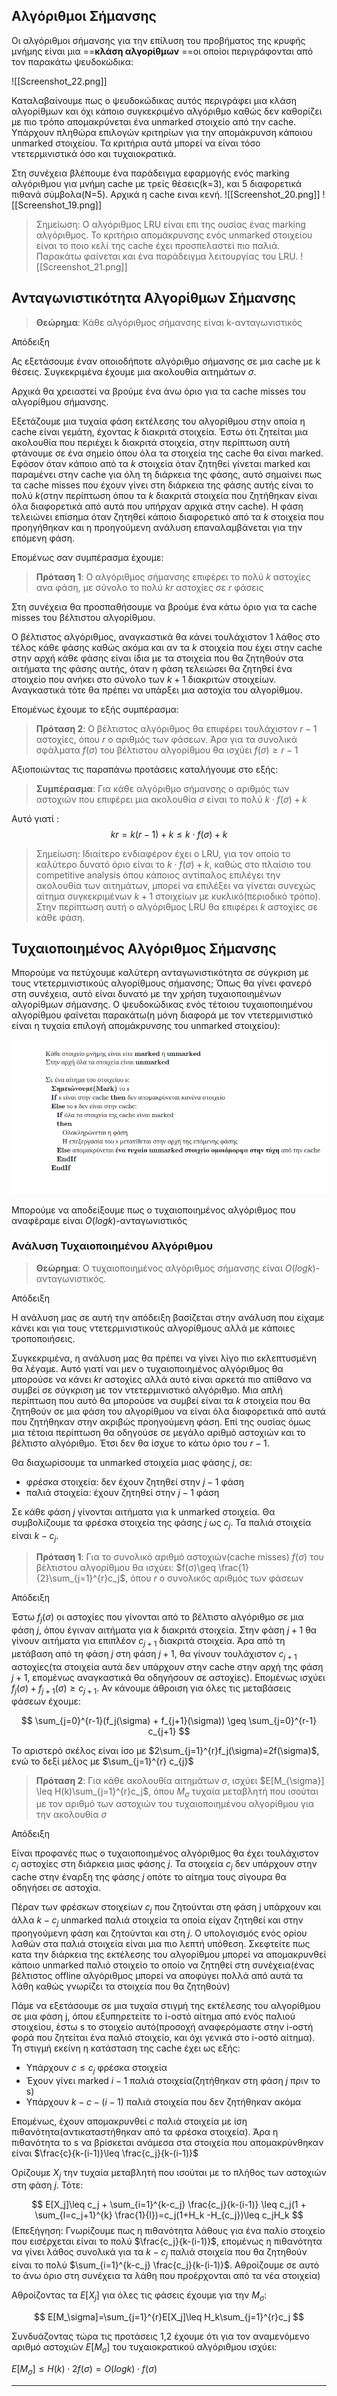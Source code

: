 
## Αλγόριθμοι Σήμανσης

Οι αλγόριθμοι σήμανσης για την επίλυση του προβήματος της κρυφής μνήμης είναι μια ==**κλάση αλγορίθμων** ==οι οποίοι περιγράφονται από τον παρακάτω ψευδοκώδικα:

![[Screenshot_22.png]]


Καταλαβαίνουμε πως ο ψευδοκώδικας αυτός περιγράφει μια κλάση αλγορίθμων και όχι κάποιο συγκεκριμένο αλγόριθμο καθώς δεν καθορίζει με πιο τρόπο απομακρύνεται ένα unmarked στοιχείο από την cache. Υπάρχουν πληθώρα επιλογών κριτηρίων για την απομάκρυνση κάποιου unmarked στοιχείου. Τα κριτήρια αυτά μπορεί να είναι τόσο ντετερμινιστικά όσο και τυχαιοκρατικά.

Στη συνέχεια βλέπουμε ένα παράδειγμα εφαρμογής ενός marking αλγόριθμου για μνήμη cache με τρείς θέσεις(k=3), και 5 διαφορετικά πιθανά σύμβολα(N=5). Αρχικά η cache ειναι κενή.
![[Screenshot_20.png]]
![[Screenshot_19.png]]

> Σημείωση: Ο αλγόριθμος LRU είναι επι της ουσίας ένας marking αλγόριθμος. Το κριτήριο απομάκρυνσης ενός unmarked στοιχείου είναι το ποιο κελί της cache έχει προσπελαστεί πιο παλιά. Παρακάτω φαίνεται και ένα παράδειγμα λειτουργίας του LRU.
![[Screenshot_21.png]]


## Ανταγωνιστικότητα Αλγορίθμων Σήμανσης

> **Θεώρημα**: Κάθε αλγόριθμος σήμανσης είναι k-ανταγωνιστικός 

Απόδειξη 



Ας εξετάσουμε έναν οποιοδήποτε αλγόριθμο σήμανσης σε μια cache με k θέσεις. Συγκεκριμένα έχουμε μια ακολουθία αιτημάτων $\sigma$. 

Αρχικά θα χρειαστεί να βρούμε ένα άνω όριο για τα cache misses του αλγορίθμου σήμανσης.

Εξετάζουμε μια τυχαία φάση εκτέλεσης του αλγορίθμου στην οποία η cache είναι γεμάτη, έχοντας $k$ διακριτά στοιχεία. Έστω ότι ζητείται μια ακολουθία που περιέχει k διακριτά στοιχεία, στην περίπτωση αυτή φτάνουμε σε ένα σημείο όπου όλα τα στοιχεία της cache θα είναι marked. Εφόσον όταν κάποιο από τα $k$ στοιχεία όταν ζητηθεί γίνεται marked και παραμένει στην cache για όλη τη διάρκεια της φάσης, αυτό σημαίνει πως τα cache misses που έχουν γίνει στη διάρκεια της φάσης αυτής είναι το πολύ $k$(στην περίπτωση όπου τα $k$ διακριτά στοιχεία που ζητήθηκαν είναι όλα διαφορετικά από αυτά που υπήρχαν αρχικά στην cache). H φάση τελειώνει επίσημα όταν ζητηθεί κάποιο διαφορετικό από τα $k$ στοιχεία που προηγήθηκαν και η προηγούμενη ανάλυση επαναλαμβάνεται για την επόμενη φάση.

Επομένως σαν συμπέρασμα έχουμε:

> **Πρόταση 1**: Ο αλγόριθμος σήμανσης επιφέρει το πολύ $k$ αστοχίες ανα φάση, με σύνολο το πολύ $kr$ αστοχίες σε $r$ φάσεις

Στη συνέχεια θα προσπαθήσουμε να βρούμε ένα κάτω όριο για τα cache misses του βέλτιστου αλγορίθμου. 

Ο βέλτιστος αλγόριθμος, αναγκαστικά θα κάνει τουλάχιστον 1 λάθος στο τέλος κάθε φάσης καθώς ακόμα και αν τα $k$ στοιχεία που έχει στην cache στην αρχή κάθε φάσης είναι ίδια με τα στοιχεία που θα ζητηθούν στα αιτήματα της φάσης αυτής, όταν η φάση τελειώσει θα ζητηθεί ένα στοιχείο που ανήκει στο σύνολο των $k+1$ διακριτών στοιχείων. Αναγκαστικά τότε θα πρέπει να υπάρξει μια αστοχία του αλγορίθμου. 

Επομένως έχουμε το εξής συμπέρασμα:

> **Πρόταση 2**: Ο βέλτιστος αλγόριθμος θα επιφέρει τουλάχιστον $r-1$ αστοχίες, όπου $r$ ο αριθμός των φάσεων. Άρα για τα συνολικά σφάλματα $f(\sigma)$ του βέλτιστου αλγορίθμου θα ισχύει $f(σ)\geq r-1$

Αξιοποιώντας τις παραπάνω προτάσεις καταλήγουμε στο εξής:

> **Συμπέρασμα**: Για κάθε αλγόριθμο σήμανσης ο αριθμός των αστοχιών που επιφέρει μια ακολουθία $\sigma$ είναι το πολύ $k\cdot f(\sigma) + k$ 

Αυτό γιατί : 
$$
kr=k(r-1)+k\leq k \cdot f(\sigma) + k
$$

> Σημείωση: Ιδιαίτερο ενδιαφέρον έχει ο LRU, για τον οποίο το καλύτερο δυνατό όριο είναι το $k\cdot f(\sigma) + k$, καθώς στο πλαίσιο του competitive analysis όπου κάποιος αντίπαλος επιλέγει την ακολουθία των αιτημάτων, μπορεί να επιλέξει να γίνεται συνεχώς αίτημα συγκεκριμένων $k+1$ στοιχείων με κυκλικό(περιοδικό τρόπο). Στην περίπτωση αυτή ο αλγόριθμος LRU θα επιφέρει $k$ αστοχίες σε κάθε φάση. 
## Τυχαιοποιημένος Αλγόριθμος Σήμανσης

Μπορούμε να πετύχουμε καλύτερη ανταγωνιστικότητα σε σύγκριση με τους ντετερμινιστικούς αλγορίθμους σήμανσης; Όπως θα γίνει φανερό στη συνέχεια, αυτό είναι δυνατό με την χρήση τυχαιοποιημένων αλγορίθμων σήμανσης. Ο ψευδοκώδικας ενός τέτοιου τυχαιοποιημένου αλγορίθμου φαίνεται παρακάτω(η μόνη διαφορά με τον ντετερμινιστικό είναι η τυχαία επιλογή απομάκρυνσης του unmarked στοιχείου):


![Τυχαιοποιημένος Αλγόριθμος](Screenshot_2024-06-14_18-42-34.png)

Μπορούμε να αποδείξουμε πως ο τυχαιοποιημένος αλγόριθμος που αναφέραμε είναι $Ο(log k)$-ανταγωνιστικός

### Ανάλυση Τυχαιοποιημένου Αλγόριθμου

> **Θεώρημα**: Ο τυχαιοποιημένος αλγόριθμος σήμανσης είναι $O(log k)$-ανταγωνιστικός.

Απόδειξη

Η ανάλυση μας σε αυτή την απόδειξη βασίζεται στην ανάλυση που είχαμε κάνει και για τους ντετερμινιστικούς αλγορίθμους αλλά με κάποιες τροποποιήσεις.

Συγκεκριμένα, η ανάλυση μας θα πρέπει να γίνει λίγο πιο εκλεπτυσμένη θα λέγαμε. Αυτό γιατί ναι μεν ο τυχαιοποιημένος αλγόριθμος θα μπορούσε να κάνει $kr$ αστοχίες αλλά αυτό είναι αρκετά πιο απίθανο να συμβεί σε σύγκριση με τον ντετερμινιστικό αλγόριθμο. Μια απλή περίπτωση που αυτό θα μπορούσε να συμβεί είναι τα $k$ στοιχεία που θα ζητηθούν σε μια φάση του αλγορίθμου να είναι όλα διαφορετικά από αυτά που ζητήθηκαν στην ακριβώς προηγούμενη φάση. Επί της ουσίας όμως μια τέτοια περίπτωση θα οδηγούσε σε μεγάλο αριθμό αστοχιών και το βέλτιστο αλγόριθμο. Έτσι δεν θα ίσχυε το κάτω όριο του $r-1$.


Θα διαχωρίσουμε τα unmarked στοιχεία μιας φάσης $j$, σε: 
- φρέσκα στοιχεία: δεν έχουν ζητηθεί στην $j-1$ φάση 
- παλιά στοιχεία: έχουν ζητηθεί στην $j-1$ φάση

Σε κάθε φάση $j$ γίνονται αιτήματα για k unmarked στοιχεία. Θα συμβολίζουμε τα φρέσκα στοιχεία της φάσης $j$ ως $c_j$. Τα παλιά στοιχεία είναι $k-c_j$.

> **Πρόταση 1**: Για το συνολικό αριθμό αστοχιών(cache misses) $f(\sigma)$ του βέλτιστου αλγορίθμου θα ισχύει: $f(σ)\geq \frac{1}{2}\sum_{j=1}^{r}c_j$, όπου $r$ ο συνολικός αριθμός των φάσεων

Απόδειξη

Έστω $f_j(\sigma)$ οι αστοχίες που γίνονται από το βέλτιστο αλγόριθμο σε μια φάση $j$, όπου έγιναν αιτήματα για $k$ διακριτά στοιχεία. Στην φάση $j+1$ θα γίνουν αιτήματα για επιπλέον $c_{j+1}$ διακριτά στοιχεία. Άρα από τη μετάβαση από τη φάση  $j$ στη φάση $j+1$, θα γίνουν τουλάχιστον $c_{j+1}$ αστοχίες(τα στοιχεία αυτά δεν υπάρχουν στην cache στην αρχή της φάση $j+1$, επομένως αναγκαστικά θα οδηγήσουν σε αστοχίες). Επομένως ισχύει $f_j(\sigma) + f_{j+1}(\sigma) \geq c_{j+1}$. Αν κάνουμε άθροιση για όλες τις μεταβάσεις φάσεων έχουμε: 

$$
\sum_{j=0}^{r-1}(f_j(\sigma) + f_{j+1}(\sigma)) \geq \sum_{j=0}^{r-1} c_{j+1}
$$

Το αριστερό σκέλος είναι ίσο με $2\sum_{j=1}^{r}f_j(\sigma)=2f(\sigma)$, ενώ το δεξί μέλος με $\sum_{j=1}^{r} c_{j}$



> **Πρόταση 2**:  Για κάθε ακολουθία αιτημάτων $\sigma$, ισχύει $E[M_{\sigma}] \leq H(k)\sum_{j=1}^{r}c_j$, όπου $M_σ$ τυχαία μεταβλητή που ισούται με τον αριθμό των αστοχιών του τυχαιοποιημένου αλγορίθμου για την ακολουθία $\sigma$

Απόδειξη

Είναι προφανές πως ο τυχαιοποιημένος αλγόριθμος θα έχει τουλάχιστον $c_j$ αστοχίες στη διάρκεια μιας φάσης $j$. Τα στοιχεία $c_j$ δεν υπάρχουν στην cache στην έναρξη της φάσης $j$ οπότε το αίτημα τους σίγουρα θα οδηγήσει σε αστοχία.

Πέραν των φρέσκων στοιχείων $c_j$ που ζητούνται στη φάση j υπάρχουν και άλλα $k-c_j$ unmarked παλιά στοιχεία τα οποία είχαν ζητηθεί και στην προηγούμενη φάση και ζητούνται και στη $j$. Ο υπολογισμός ενός ορίου λαθών στα παλιά στοιχεία είναι μια πιο λεπτή υπόθεση. Σκεφτείτε πως κατα την διάρκεια της εκτέλεσης του αλγορίθμου μπορεί να απομακρυνθεί κάποιο unmarked παλιό στοιχείο το οποίο να ζητηθεί στη συνέχεια(ένας βέλτιστος offline αλγόριθμος μπορεί να αποφύγει πολλά από αυτά τα λάθη καθώς γνωρίζει τα στοιχεία που θα ζητηθούν) 

Πάμε να εξετάσουμε σε μια τυχαία στιγμή της εκτέλεσης του αλγορίθμου σε μια φάση j, όπου εξυπηρετείτε το i-οστό αίτημα από ενός παλιού στοιχείου, έστω s το στοιχείο αυτό(προσοχή αναφερόμαστε στην i-οστή φορά που ζητείται ένα παλιό στοιχείο, και όχι γενικά στο i-οστό αίτημα).  Τη στιγμή εκείνη η κατάσταση της cache έχει ως εξής:
- Υπάρχουν $c \leq c_j$ φρέσκα στοιχεία 
- Έχουν γίνει marked $i-1$ παλιά στοιχεία(ζητήθηκαν στη φάση $j$ πριν το s)
- Υπάρχουν $k-c-(i-1)$ παλιά στοιχεία που δεν ζητήθηκαν ακόμα

Επομένως, έχουν απομακρυνθεί $c$ παλιά στοιχεία με ίση πιθανότητα(αντικαταστήθηκαν από τα φρέσκα στοιχεία). Άρα η πιθανότητα το s να βρίσκεται ανάμεσα στα στοιχεία που απομακρύνθηκαν είναι $\frac{c}{k-(i-1)}\leq \frac{c_j}{k-(i-1)}$

Ορίζουμε $X_j$ την τυχαία μεταβλητή που ισούται με το πλήθος των αστοχιών στη φάση $j$. Τότε:

$$
Ε[Χ_j]\leq c_j + \sum_{i=1}^{k-c_j} \frac{c_j}{k-(i-1)} \leq c_j(1 + \sum_{l=c_j+1}^{k} \frac{1}{l})=c_j(1+H_k -H_{c_j})\leq c_jH_k
$$
(Επεξήγηση: Γνωρίζουμε πως η πιθανότητα λάθους για ένα παλίο στοιχείο που εισέρχεται είναι το πολύ $\frac{c_j}{k-(i-1)}$, επομένως η πιθανότητα να γίνει λάθος συνολικά για τα $k-c_j$ παλιά στοιχεία που θα ζητηθούν είναι το πολύ $\sum_{i=1}^{k-c_j} \frac{c_j}{k-(i-1)}$.  Αθροίζουμε σε αυτό το άνω όριο στη συνέχεια τα λάθη που προέρχονται από τα νέα στοιχεία)

Αθροίζοντας τα $Ε[Χ_j]$ για όλες τις φάσεις έχουμε για την $M_\sigma$:

$$
Ε[M_\sigma]=\sum_{j=1}^{r}Ε[Χ_j]\leq H_k\sum_{j=1}^{r}c_j
$$

Συνδυάζοντας τώρα τις προτάσεις 1,2 έχουμε ότι για τον αναμενόμενο αριθμό αστοχιών $E[M_\sigma]$ του τυχαιοκρατικού αλγόριθμου ισχύει:

$Ε[Μ_σ]\leq H(k)\cdot 2f(\sigma) = Ο(log k)\cdot f(\sigma)$

---

